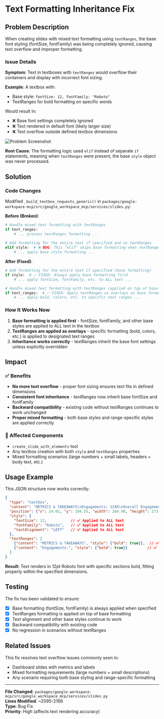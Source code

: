 # Text Formatting Inheritance Fix

## Problem Description

When creating slides with mixed text formatting using `textRanges`, the base font styling (fontSize, fontFamily) was being completely ignored, causing text overflow and improper formatting.

### Issue Details

**Symptom**: Text in textboxes with `textRanges` would overflow their containers and display with incorrect font sizing.

**Example**: A textbox with:
- Base style: `fontSize: 12, fontFamily: "Roboto"`
- TextRanges for bold formatting on specific words

Would result in:
- ❌ Base font settings completely ignored
- ❌ Text rendered in default font (likely larger size)
- ❌ Text overflow outside defined textbox dimensions

![Problem Screenshot](attachment-will-be-added-here)

**Root Cause**: The formatting logic used `elif` instead of separate `if` statements, meaning when `textRanges` were present, the base `style` object was never processed.

## Solution

### Code Changes

Modified `_build_textbox_requests_generic()` in `packages/google-workspace-mcp/src/google_workspace_mcp/services/slides.py`:

**Before (Broken)**:
```python
# Handle mixed text formatting with textRanges
if text_ranges:
    # ... process textRanges formatting ...
    
# Add formatting for the entire text if specified and no textRanges
elif style:  # ❌ BUG: This "elif" skips base formatting when textRanges exist
    # ... apply base style formatting ...
```

**After (Fixed)**:
```python
# Add formatting for the entire text if specified (base formatting)
if style:  # ✅ FIXED: Always apply base formatting first
    # ... apply fontSize, fontFamily, etc. to ALL text ...

# Handle mixed text formatting with textRanges (applied on top of base formatting)  
if text_ranges:  # ✅ FIXED: Apply textRanges as overlays on base formatting
    # ... apply bold, colors, etc. to specific text ranges ...
```

### How It Works Now

1. **Base formatting is applied first** - fontSize, fontFamily, and other base styles are applied to ALL text in the textbox
2. **TextRanges are applied as overlays** - specific formatting (bold, colors, etc.) is applied to designated text ranges
3. **Inheritance works correctly** - textRanges inherit the base font settings unless explicitly overridden

## Impact

### ✅ Benefits
- **No more text overflow** - proper font sizing ensures text fits in defined dimensions
- **Consistent font inheritance** - textRanges now inherit base fontSize and fontFamily
- **Backward compatibility** - existing code without textRanges continues to work unchanged
- **Proper mixed formatting** - both base styles and range-specific styles are applied correctly

### 🔧 Affected Components
- `create_slide_with_elements` tool
- Any textbox creation with both `style` and `textRanges` properties
- Mixed formatting scenarios (large numbers + small labels, headers + body text, etc.)

## Usage Example

This JSON structure now works correctly:

```json
{
  "type": "textbox",
  "content": "METRICS & TAKEAWAYS\nEngagements: 134K\nOverall Engagement Rate: 3.1%",
  "position": {"x": 24.92, "y": 104.55, "width": 264.90, "height": 273.43},
  "style": {
    "fontSize": 12,           // ✅ Applied to ALL text
    "fontFamily": "Roboto",   // ✅ Applied to ALL text  
    "textAlignment": "LEFT"   // ✅ Applied to ALL text
  },
  "textRanges": [
    {"content": "METRICS & TAKEAWAYS", "style": {"bold": true}},  // ✅ Bold + inherits 12pt Roboto
    {"content": "Engagements:", "style": {"bold": true}}         // ✅ Bold + inherits 12pt Roboto
  ]
}
```

**Result**: Text renders in 12pt Roboto font with specific sections bold, fitting properly within the specified dimensions.

## Testing

The fix has been validated to ensure:
- [x] Base formatting (fontSize, fontFamily) is always applied when specified
- [x] TextRanges formatting is applied on top of base formatting
- [x] Text alignment and other base styles continue to work
- [x] Backward compatibility with existing code
- [x] No regression in scenarios without textRanges

## Related Issues

This fix resolves text overflow issues commonly seen in:
- Dashboard slides with metrics and labels
- Mixed formatting requirements (large numbers + small descriptions)
- Any scenario requiring both base styling and range-specific formatting

---

**File Changed**: `packages/google-workspace-mcp/src/google_workspace_mcp/services/slides.py`  
**Lines Modified**: ~2095-2166  
**Type**: Bug Fix  
**Priority**: High (affects text rendering accuracy) 